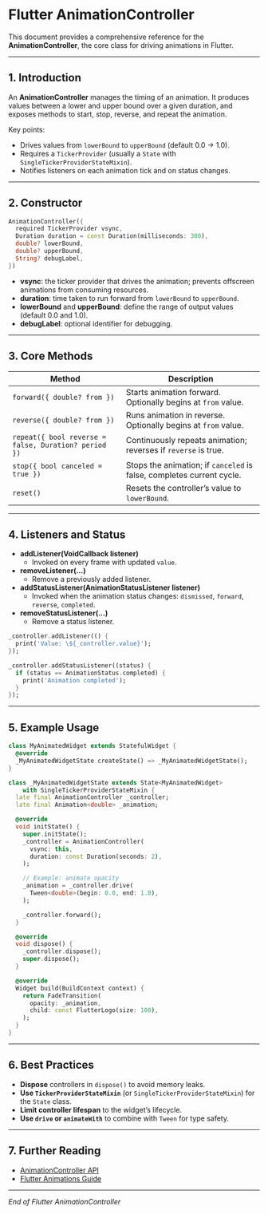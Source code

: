 # Flutter AnimationController

This document provides a comprehensive reference for the **AnimationController**, the core class for driving animations in Flutter.

---

## 1. Introduction

An **AnimationController** manages the timing of an animation. It produces values between a lower and upper bound over a given duration, and exposes methods to start, stop, reverse, and repeat the animation.

Key points:
- Drives values from `lowerBound` to `upperBound` (default 0.0 → 1.0).
- Requires a `TickerProvider` (usually a `State` with `SingleTickerProviderStateMixin`).
- Notifies listeners on each animation tick and on status changes.

---

## 2. Constructor

```dart
AnimationController({
  required TickerProvider vsync,
  Duration duration = const Duration(milliseconds: 300),
  double? lowerBound,
  double? upperBound,
  String? debugLabel,
})
```

- **vsync**: the ticker provider that drives the animation; prevents offscreen animations from consuming resources.
- **duration**: time taken to run forward from `lowerBound` to `upperBound`.
- **lowerBound** and **upperBound**: define the range of output values (default 0.0 and 1.0).
- **debugLabel**: optional identifier for debugging.

---

## 3. Core Methods

| Method                                     | Description                                                      |
|--------------------------------------------|------------------------------------------------------------------|
| `forward({ double? from })`                | Starts animation forward. Optionally begins at `from` value.     |
| `reverse({ double? from })`                | Runs animation in reverse. Optionally begins at `from` value.    |
| `repeat({ bool reverse = false, Duration? period })` | Continuously repeats animation; reverses if `reverse` is true.    |
| `stop({ bool canceled = true })`           | Stops the animation; if `canceled` is false, completes current cycle. |
| `reset()`                                  | Resets the controller’s value to `lowerBound`.                   |

---

## 4. Listeners and Status

- **addListener(VoidCallback listener)**
  - Invoked on every frame with updated `value`.
- **removeListener(...)**
  - Remove a previously added listener.
- **addStatusListener(AnimationStatusListener listener)**
  - Invoked when the animation status changes: `dismissed`, `forward`, `reverse`, `completed`.
- **removeStatusListener(...)**
  - Remove a status listener.

```dart
_controller.addListener(() {
  print('Value: \${_controller.value}');
});

_controller.addStatusListener((status) {
  if (status == AnimationStatus.completed) {
    print('Animation completed');
  }
});
```

---

## 5. Example Usage

```dart
class MyAnimatedWidget extends StatefulWidget {
  @override
  _MyAnimatedWidgetState createState() => _MyAnimatedWidgetState();
}

class _MyAnimatedWidgetState extends State<MyAnimatedWidget>
    with SingleTickerProviderStateMixin {
  late final AnimationController _controller;
  late final Animation<double> _animation;

  @override
  void initState() {
    super.initState();
    _controller = AnimationController(
      vsync: this,
      duration: const Duration(seconds: 2),
    );

    // Example: animate opacity
    _animation = _controller.drive(
      Tween<double>(begin: 0.0, end: 1.0),
    );

    _controller.forward();
  }

  @override
  void dispose() {
    _controller.dispose();
    super.dispose();
  }

  @override
  Widget build(BuildContext context) {
    return FadeTransition(
      opacity: _animation,
      child: const FlutterLogo(size: 100),
    );
  }
}
```

---

## 6. Best Practices

- **Dispose** controllers in `dispose()` to avoid memory leaks.
- **Use `TickerProviderStateMixin`** (or `SingleTickerProviderStateMixin`) for the `State` class.
- **Limit controller lifespan** to the widget’s lifecycle.
- **Use `drive` or `animateWith`** to combine with `Tween` for type safety.

---

## 7. Further Reading

- [AnimationController API](https://api.flutter.dev/flutter/animation/AnimationController-class.html)
- [Flutter Animations Guide](https://flutter.dev/docs/development/ui/animations)

---

*End of Flutter AnimationController*

